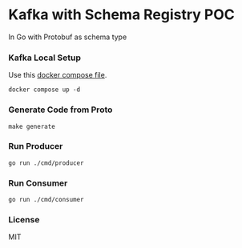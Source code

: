 # Kafka with Schema Registry POC

In Go with Protobuf as schema type

### Kafka Local Setup

Use this [docker compose file](https://gist.github.com/crazyoptimist/b71971ce5daea9d1cdf7f2b84e7abeb3).

```
docker compose up -d
```

### Generate Code from Proto

```
make generate
```

### Run Producer

```
go run ./cmd/producer
```

### Run Consumer

```
go run ./cmd/consumer
```

### License

MIT
